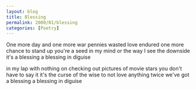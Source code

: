 ```yaml
---
layout: blog
title: Blessing
permalink: 2000/01/blessing
categories: [Poetry]
---
```


One more day and one more war
pennies wasted love endured
one more chance to stand up
you're a seed in my mind
or the way I see the downside
it's a blessing
a blessing in diguise
  
in my lap with nothing on
checking out pictures of movie stars
you don't have to say it
it's the curse of the wise
to not love anything twice
we've got a blessing
a blessing in diguise

